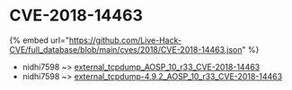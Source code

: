 # CVE-2018-14463
{% embed url="https://github.com/Live-Hack-CVE/full_database/blob/main/cves/2018/CVE-2018-14463.json" %}

* nidhi7598 ~> [external_tcpdump_AOSP_10_r33_CVE-2018-14463](https://www.alice-snow.ru/2018/database/cve-2018-14463/external_tcpdump_aosp_10_r33_cve-2018-14463-nidhi7598)
* nidhi7598 ~> [external_tcpdump-4.9.2_AOSP_10_r33_CVE-2018-14463](https://www.alice-snow.ru/2018/database/cve-2018-14463/external_tcpdump-4.9.2_aosp_10_r33_cve-2018-14463-nidhi7598)
